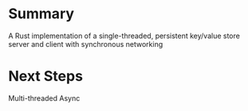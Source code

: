 # Summary
A Rust implementation of a single-threaded, persistent key/value store server and client with synchronous networking

# Next Steps
Multi-threaded
Async
